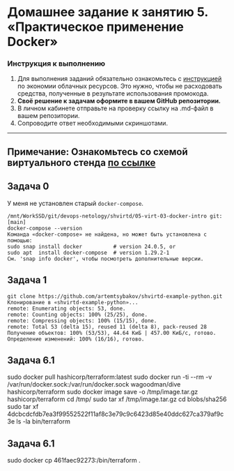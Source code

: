 # Домашнее задание к занятию 5. «Практическое применение Docker»

### Инструкция к выполнению

1. Для выполнения заданий обязательно ознакомьтесь с [инструкцией](https://github.com/netology-code/devops-materials/blob/master/cloudwork.MD) по экономии облачных ресурсов. Это нужно, чтобы не расходовать средства, полученные в результате использования промокода.
2. **Своё решение к задачам оформите в вашем GitHub репозитории.**
3. В личном кабинете отправьте на проверку ссылку на .md-файл в вашем репозитории.
4. Сопроводите ответ необходимыми скриншотами.

---
## Примечание: Ознакомьтесь со схемой виртуального стенда [по ссылке](https://github.com/netology-code/shvirtd-example-python/blob/main/schema.pdf)

## Задача 0
У меня не установлен старый `docker-compose`.
```text
/mnt/WorkSSD/git/devops-netology/shvirtd/05-virt-03-docker-intro git:[main]
docker-compose --version
Команда «docker-compose» не найдена, но может быть установлена с помощью:
sudo snap install docker          # version 24.0.5, or
sudo apt  install docker-compose  # version 1.29.2-1
См. 'snap info docker', чтобы посмотреть дополнительные версии.
```
## Задача 1
```text
git clone https://github.com/artemtsybakov/shvirtd-example-python.git
Клонирование в «shvirtd-example-python»...
remote: Enumerating objects: 53, done.
remote: Counting objects: 100% (25/25), done.
remote: Compressing objects: 100% (15/15), done.
remote: Total 53 (delta 15), reused 11 (delta 8), pack-reused 28
Получение объектов: 100% (53/53), 44.64 КиБ | 457.00 КиБ/с, готово.
Определение изменений: 100% (16/16), готово.
```

## Задача 6.1
sudo docker pull hashicorp/terraform:latest
sudo docker run -ti --rm -v /var/run/docker.sock:/var/run/docker.sock wagoodman/dive hashicorp/terraform
sudo docker image  save -o  /tmp/image.tar.gz hashicorp/terraform
cd /tmp/
sudo tar xf /tmp/image.tar.gz
cd blobs/sha256
sudo tar xf 4dcbcdcfdb7ea3f99552522f11af8c3e79c9c6423d85e40ddc627ca379af9c3e
ls -la bin/terraform 


## Задача 6.1
sudo docker cp 461faec92273:/bin/terraform .
